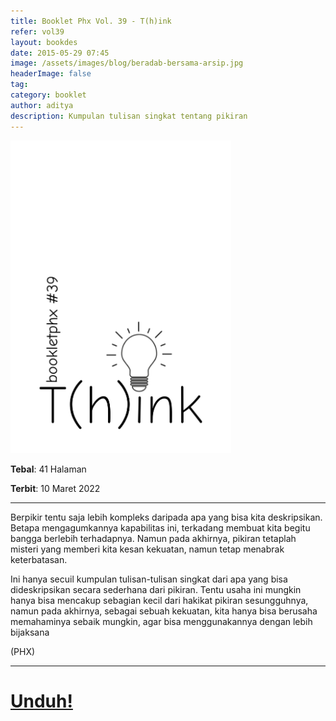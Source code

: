 ```yaml
---
title: Booklet Phx Vol. 39 - T(h)ink
refer: vol39
layout: bookdes
date: 2015-05-29 07:45
image: /assets/images/blog/beradab-bersama-arsip.jpg
headerImage: false
tag:
category: booklet
author: aditya
description: Kumpulan tulisan singkat tentang pikiran
---
```


<img class="image" src="/assets/images/cover/booklet39.jpg" alt="__" height="500px">

__Tebal__: 41 Halaman

__Terbit__: 10 Maret 2022

***

Berpikir tentu saja lebih kompleks daripada apa yang bisa kita deskripsikan. Betapa mengagumkannya kapabilitas ini, terkadang membuat kita begitu bangga berlebih terhadapnya. Namun pada akhirnya, pikiran tetaplah misteri yang memberi kita kesan kekuatan, namun tetap menabrak keterbatasan.

Ini hanya secuil kumpulan tulisan-tulisan singkat dari apa yang bisa dideskripsikan secara sederhana dari pikiran. Tentu usaha ini mungkin hanya bisa mencakup sebagian kecil dari hakikat pikiran sesungguhnya, namun pada akhirnya, sebagai sebuah kekuatan, kita hanya bisa berusaha memahaminya sebaik mungkin, agar bisa menggunakannya dengan lebih bijaksana

(PHX)

***

# [Unduh!][akses]

[akses]: http://phoenixfin.github.io/assets/pdf/bookletphx/booklet39.pdf
